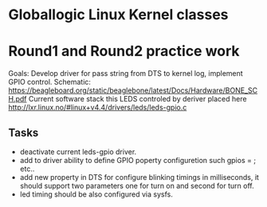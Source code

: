 # Globallogic Linux Kernel classes

# Round1 and Round2 practice work
Goals: Develop driver for pass string from DTS to kernel log, implement GPIO control.
Schematic: https://beagleboard.org/static/beaglebone/latest/Docs/Hardware/BONE_SCH.pdf
Current software stack this LEDS controled by deriver placed here http://lxr.linux.no/#linux+v4.4/drivers/leds/leds-gpio.c

## Tasks
- deactivate current leds-gpio driver.
- add to driver ability to define GPIO poperty configuretion such gpios = <arg1 arg2 arg3>; etc..
- add new property in DTS for configure blinking timings in milliseconds, it should  support two parameters one for turn on and second for turn off.
- led timing should be also configured via sysfs.